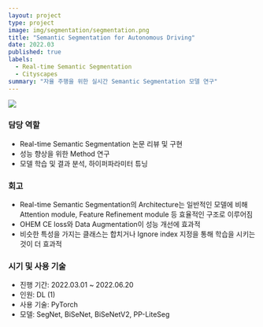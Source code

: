 ```yaml
---
layout: project
type: project
image: img/segmentation/segmentation.png
title: "Semantic Segmentation for Autonomous Driving"
date: 2022.03
published: true
labels:
  - Real-time Semantic Segmentation
  - Cityscapes
summary: "자율 주행을 위한 실시간 Semantic Segmentation 모델 연구"
---
```


<img class="img-fluid" src="../img/segmentation/seg_ex.png">

### 담당 역할  
- Real-time Semantic Segmentation 논문 리뷰 및 구현
- 성능 향상을 위한 Method 연구
- 모델 학습 및 결과 분석, 하이퍼파라미터 튜닝


### 회고
- Real-time Semantic Segmentation의 Architecture는 일반적인 모델에 비해 Attention module, Feature Refinement module 등 효율적인 구조로 이루어짐
- OHEM CE loss와 Data Augmentation이 성능 개선에 효과적
- 비슷한 특성을 가지는 클래스는 합치거나 Ignore index 지정을 통해 학습을 시키는 것이 더 효과적


### 시기 및 사용 기술
- 진행 기간: 2022.03.01 ~ 2022.06.20
- 인원: DL (1)
- 사용 기술: PyTorch
- 모델: SegNet, BiSeNet, BiSeNetV2, PP-LiteSeg
